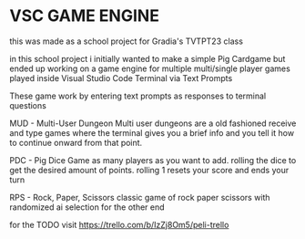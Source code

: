 # VSC GAME ENGINE

this was made as a school project for Gradia's TVTPT23 class

in this school project i initially wanted to make a simple Pig Cardgame but ended up working on a game engine
for multiple multi/single player games played inside Visual Studio Code Terminal via Text Prompts


These game work by entering text prompts as responses to terminal questions

MUD - Multi-User Dungeon
Multi user dungeons are a old fashioned receive and type games where the terminal gives you a brief info and you tell it how to continue onward from that point.

PDC - Pig Dice Game
as many players as you want to add. rolling the dice to get the desired amount of points. rolling 1 resets your score and ends your turn

RPS - Rock, Paper, Scissors
classic game of rock paper scissors with randomized ai selection for the other end



for the TODO visit https://trello.com/b/IzZj8Om5/peli-trello
